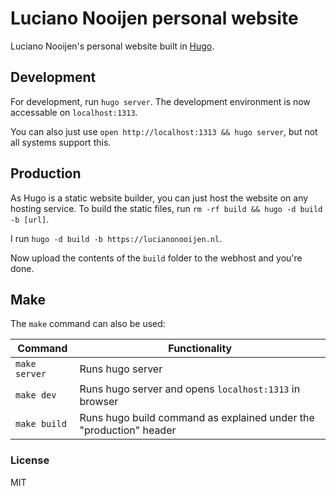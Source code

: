 # Luciano Nooijen personal website

Luciano Nooijen's personal website built in [Hugo](https://gohugo.io).

## Development

For development, run `hugo server`. The development environment is now accessable on `localhost:1313`.

You can also just use `open http://localhost:1313 && hugo server`, but not all systems support this.

## Production

As Hugo is a static website builder, you can just host the website on any hosting service. To build the static files, run `rm -rf build && hugo -d build -b [url]`.

I run `hugo -d build -b https://lucianonooijen.nl`.

Now upload the contents of the `build` folder to the webhost and you're done.

## Make

The `make` command can also be used:

| Command | Functionality |
| ------- | ------------- |
| `make server` | Runs hugo server |
| `make dev` | Runs hugo server and opens `localhost:1313` in browser |
| `make build` | Runs hugo build command as explained under the "production" header |

### License

MIT